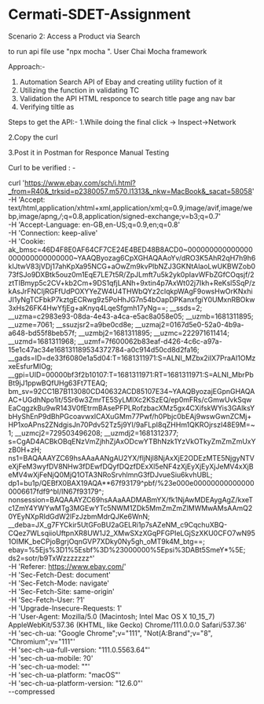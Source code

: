 # Cermati-SDET-Assignment
Scenario 2: Access a Product via Search

to run api file use "npx mocha ".
User Chai Mocha framework

Approach:- 
1. Automation Search API of Ebay and creating utility fuction of it
2. Utilizing the function in validating TC 
3. Validation the API HTML responce to search title page ang nav bar
5. Verifying tiltle as <title> MacBook in Computers/Tablets &amp; Networking for sale | eBay</title>

Steps to get the API:- 
1.While doing the final click -> Inspect->Network

2.Copy the curl

3.Post it in Postman for Responce Manual Testing

Curl to be verified : - 


curl 'https://www.ebay.com/sch/i.html?_from=R40&_trksid=p2380057.m570.l1313&_nkw=MacBook&_sacat=58058' \
  -H 'Accept: text/html,application/xhtml+xml,application/xml;q=0.9,image/avif,image/webp,image/apng,*/*;q=0.8,application/signed-exchange;v=b3;q=0.7' \
  -H 'Accept-Language: en-GB,en-US;q=0.9,en;q=0.8' \
  -H 'Connection: keep-alive' \
  -H 'Cookie: ak_bmsc=46D4F8E0AF64CF7CE24E4BED48B8ACD0~000000000000000000000000000000~YAAQByozag6CpXGHAQAAoYv/dRO3K5AhR2qH7h9h6kIJtwV83jVDj17ahKpXa95NCG+aOwZm9kvPlbNZJ3GKNtAlaoLwUKBWZob073fSJo9DXBtk5ouz0m1EqE7LE7t5R/ZpJLmft7u5k2yk0pIavWFbZGfCOqsjf/2ztTIBmyp5c2CV+kb2Cm+9DS1qfjLANh+9xtin4p7AxWt02j7Ikh+ReKsl5SqP/zkAsJrFNCIjRGFfUdPOXYYeZW4U4THWbQYz2clqkpWAgF9owsHwOrKNxhiJI1yNgTCFbkP7kztgECRwg9z5PoHhJG7n54bOapDPKanxfgiY0UMxnRBOkw3xHs26FK4HwYfjEg+aKnyq4LqeSfgmh17yNg==; __ssds=2; __uzma=c2983e93-08da-4e43-a4ca-e5ac8a058e05; __uzmb=1681311895; __uzme=7061; __ssuzjsr2=a9be0cd8e; __uzmaj2=0167d5e0-52a0-4b9a-a648-bd55f8beb57f; __uzmbj2=1681311895; __uzmc=222971611414; __uzmd=1681311968; __uzmf=7f600062b83eaf-d426-4c6c-a97a-15e1c47ac34e168131189534372784-a0c914d50cd8d2fa16; __gads=ID=de33f6080e1a5d04:T=1681311971:S=ALNI_MZbx2iIX7PraAI1OMzxeEsfurMIOg; __gpi=UID=00000bf3f2b10107:T=1681311971:RT=1681311971:S=ALNI_MbrPbBt9jJ1ppwBQfUHg63Ft7TEAQ; bm_sv=92CC1B7B113080CD40632ACD85107E34~YAAQByozajEGpnGHAQAAC+UGdhNpo1it/5Sr6w3ZmrTE5SyLMlXc2KSzEQ/ep0mFRs/cGmwUvkSqwEaCqgzkBu9wR143V0fEtrmBAsePFPLRofzbacXMz5gx4CXifskWYis3GAlksYbHyShEnP9dBhPGcoavwxlCAXuGMm77Pwf/h0Pbjc0bEAj9wswGwnZCMj+HP1xoAPns2ZNdgisJn70Pdv52Tz5j9YI/9aFLpI8qZHHm1QKROjrszI48E9M=~1; __uzmcj2=729503496208; __uzmdj2=1681312377; s=CgAD4ACBkOBqENzVmZjhhZjAxODcwYTBhNzk1YzVkOTkyZmZmZmUxYzB0H+zH; ns1=BAQAAAYZC69hsAAaAANgAU2YX/fljNjl8NjAxXjE2ODEzMTE5NjgyNTVeXjFeM3wyfDV8NHw3fDEwfDQyfDQzfDExXl5eNF4zXjEyXjEyXjJeMV4xXjBeMV4wXjFeNjQ0MjQ1OTA3NRoSrvhlmnG3fDJvueSiu6kvhUBL; dp1=bu1p/QEBfX0BAX19AQA**67f93179^pbf/%23e000e000000000000000006617fdf9^bl/IN67f93179^; nonsession=BAQAAAYZC69hsAAaAADMABmYX/fk1NjAwMDEAygAgZ/kxeTc1ZmY4YWYwMTg3MGEwYTc5NWM1ZDk5MmZmZmZlMWMwAMsAAmQ20YEyNXpRIdGdW2lFzJzbmMdrQJKe6WnN; __deba=JX_g7FYCkir5UtGFoBU2aGELRi1p7sAZeNM_c9CqchuXBQ-CQez7WLsqiioUftpnXR8UW1J2_XMwSXzXGqPFGPIeLGjSzXKU0CFO7wN951OIMK_beCPjoBgrjOqnGVP7XDky0Ny5gh_oMT9k4M_btg==; ebay=%5Ejs%3D1%5Esbf%3D%23000000%5Epsi%3DABt5SmeY*%5E; ds2=sotr/b9TxWzzzzzzz^' \
  -H 'Referer: https://www.ebay.com/' \
  -H 'Sec-Fetch-Dest: document' \
  -H 'Sec-Fetch-Mode: navigate' \
  -H 'Sec-Fetch-Site: same-origin' \
  -H 'Sec-Fetch-User: ?1' \
  -H 'Upgrade-Insecure-Requests: 1' \
  -H 'User-Agent: Mozilla/5.0 (Macintosh; Intel Mac OS X 10_15_7) AppleWebKit/537.36 (KHTML, like Gecko) Chrome/111.0.0.0 Safari/537.36' \
  -H 'sec-ch-ua: "Google Chrome";v="111", "Not(A:Brand";v="8", "Chromium";v="111"' \
  -H 'sec-ch-ua-full-version: "111.0.5563.64"' \
  -H 'sec-ch-ua-mobile: ?0' \
  -H 'sec-ch-ua-model: ""' \
  -H 'sec-ch-ua-platform: "macOS"' \
  -H 'sec-ch-ua-platform-version: "12.6.0"' \
  --compressed

